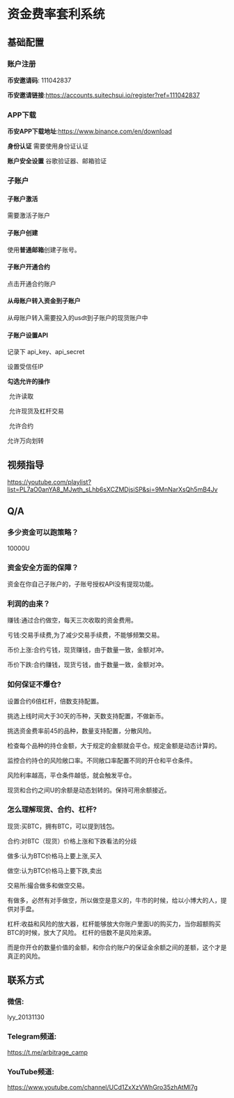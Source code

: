 # 资金费率套利系统

## 基础配置

### 账户注册

**币安邀请码**: 111042837

**币安邀请链接**:https://accounts.suitechsui.io/register?ref=111042837



### APP下载

**币安APP下载地址**:https://www.binance.com/en/download

**身份认证**  需要使用身份证认证

**账户安全设置** 谷歌验证器、邮箱验证



### 子账户

#### 子账户激活

需要激活子账户



#### 子账户创建

使用**普通邮箱**创建子账号。



#### 子账户开通合约

点击开通合约账户



#### 从母账户转入资金到子账户

从母账户转入需要投入的usdt到子账户的现货账户中



#### 子账户设置API

记录下 api_key、api_secret

设置受信任IP

**勾选允许的操作** 

​	允许读取

​    允许现货及杠杆交易

​    允许合约

   允许万向划转



## 视频指导

https://youtube.com/playlist?list=PL7aO0anYA8_MJwth_sLhb6sXCZMDjsiSP&si=9MnNarXsQh5mB4Jv



## Q/A

### 多少资金可以跑策略？

10000U



### 资金安全方面的保障？ 

资金在你自己子账户的，子账号授权API没有提现功能。



### 利润的由来？

赚钱:通过合约做空，每天三次收取的资金费用。

亏钱:交易手续费,为了减少交易手续费，不能够频繁交易。

币价上涨:合约亏钱，现货赚钱，由于数量一致，金额对冲。

币价下跌:合约赚钱，现货亏钱，由于数量一致，金额对冲。



### 如何保证不爆仓?

设置合约6倍杠杆，倍数支持配置。

挑选上线时间大于30天的币种，天数支持配置，不做新币。

挑选资金费率前45的品种，数量支持配置，分散风险。

检查每个品种的持仓金额，大于规定的金额就会平仓。规定金额是动态计算的。

监控合约持仓的风险敞口率。不同敞口率配置不同的开仓和平仓条件。

风险利率越高，平仓条件越低，就会触发平仓。

现货和合约之间U的余额是动态划转的。保持可用余额接近。





### 怎么理解现货、合约、杠杆?

现货:买BTC，拥有BTC，可以提到钱包。

合约:对BTC（现货）价格上涨和下跌看法的分歧

做多:认为BTC价格马上要上涨,买入

做空:认为BTC价格马上要下跌,卖出

交易所:撮合做多和做空交易。

有做多，必然有对手做空，所以做空是意义的，牛市的时候，给以小博大的人，提供对手盘。

杠杆:收益和风险的放大器，杠杆能够放大你账户里面U的购买力，当你超额购买BTC的时候，放大了风险。
杠杆的倍数不是风险来源。

而是你开仓的数量价值的金额，和你合约账户的保证金余额之间的差额，这个才是真正的风险。





## 联系方式

### 微信:

lyy_20131130



### Telegram频道:

https://t.me/arbitrage_camp



### YouTube频道:

https://www.youtube.com/channel/UCd1ZxXzVWhGro35zhAtMI7g





